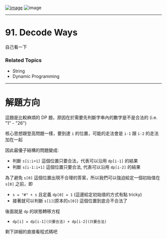 [![image](https://img.shields.io/badge/Leetcode-Link-blue?logo=leetcode)](https://leetcode.com/problems/decode-ways/description/)
![image](https://img.shields.io/badge/Difficulty-Medium-yellow)

---

# 91. Decode Ways

自己看一下

### Related Topics

- String
- Dynamic Programming
  
---

# 解題方向

這題是比較麻煩的 DP 題，原因在於需要先判斷字串內的數字是不是合法的 (i.e. "1" - "26")

核心思想跟登高問題一樣，要到達 `i` 的位置，可能的走法會是 `i-1` 跟 `i-2` 的走法加在一起  

因此最優子結構的問題變成:  
 - 判斷 `s[i:i+1]` 這個位置只要合法，代表可以沿用 `dp[i-1]` 的結果
 - 判斷 `s[i-1:i+1]` 這個位置只要合法, 代表可以沿用 `dp[i-2]` 的結果

為了避免 `s[0]` 這個位置出現不合理的答案，所以我們可以強迫給定一個初始值在 `s[0]` 之前，即
 - `s = "#" + s` 且定義 `dp[0] = 1` (這邊給定初始值的方式有點 tricky)
 - 接著就可以判斷 `s[1]`(原本的`s[0]`) 這個位置到底合不合法了

後面就是 `dp` 的狀態轉移方程
 - `dp[i] = dp[i-1](只要合法) + dp[i-2](只要合法)`

剩下詳細的直接看程式碼吧
